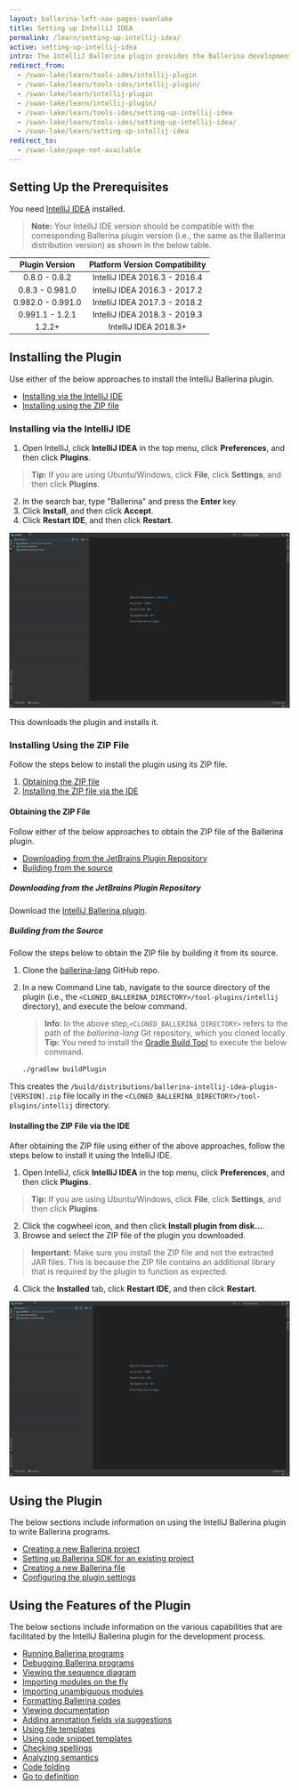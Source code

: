 ```yaml
---
layout: ballerina-left-nav-pages-swanlake
title: Setting up IntelliJ IDEA
permalink: /learn/setting-up-intellij-idea/
active: setting-up-intellij-idea
intro: The IntelliJ Ballerina plugin provides the Ballerina development capabilities in IntelliJ IDEA. The below sections include instructions on how to download, install, and use the features of the IntelliJ plugin.
redirect_from:
  - /swan-lake/learn/tools-ides/intellij-plugin
  - /swan-lake/learn/tools-ides/intellij-plugin/
  - /swan-lake/learn/intellij-plugin
  - /swan-lake/learn/intellij-plugin/
  - /swan-lake/learn/tools-ides/setting-up-intellij-idea
  - /swan-lake/learn/tools-ides/setting-up-intellij-idea/
  - /swan-lake/learn/setting-up-intellij-idea
redirect_to:
  - /swan-lake/page-not-available
---
```


## Setting Up the Prerequisites

You need [IntelliJ IDEA](https://www.jetbrains.com/idea/download/) installed.

>**Note:** Your IntelliJ IDE version should be compatible with the corresponding Ballerina plugin version (i.e., the same as the Ballerina distribution version) as shown in the below table.

**Plugin Version**|**Platform Version Compatibility**
:-----:|:-----:
0.8.0 - 0.8.2|IntelliJ IDEA 2016.3 - 2016.4
0.8.3 - 0.981.0|IntelliJ IDEA 2016.3 - 2017.2
0.982.0 - 0.991.0|IntelliJ IDEA 2017.3 - 2018.2
0.991.1 - 1.2.1 | IntelliJ IDEA 2018.3 - 2019.3
1.2.2+ | IntelliJ IDEA 2018.3+

## Installing the Plugin

Use either of the below approaches to install the IntelliJ Ballerina plugin.

- [Installing via the IntelliJ IDE](#installing-via-the-intellij-ide)
- [Installing using the ZIP file](#installing-using-the-zip-file)

### Installing via the IntelliJ IDE

1. Open IntelliJ, click **IntelliJ IDEA** in the top menu, click **Preferences**, and then click **Plugins**. 
> **Tip:** If you are using Ubuntu/Windows, click **File**, click **Settings**, and then click **Plugins**.
2. In the search bar, type "Ballerina" and press the **Enter** key. 
3. Click **Install**, and then click **Accept**.
4. Click **Restart IDE**, and then click **Restart**.

![Install the plugin via IntelliJ IDEA](/swan-lake/learn/images/install-plugin-via-intellij.gif)

This downloads the plugin and installs it.

### Installing Using the ZIP File

Follow the steps below to install the plugin using its ZIP file.

1. [Obtaining the ZIP file](#obtaining-the-zip-file)
2. [Installing the ZIP file via the IDE](#installing-the-zip-file-via-the-ide)

#### Obtaining the ZIP File

Follow either of the below approaches to obtain the ZIP file of the Ballerina plugin.

- [Downloading from the JetBrains Plugin Repository](#downloading-from-the-jetbrains-plugin-repository)
- [Building from the source](#building-from-the-source)

##### Downloading from the JetBrains Plugin Repository

Download the [IntelliJ Ballerina plugin](https://plugins.jetbrains.com/plugin/9520-ballerina).


##### Building from the Source

Follow the steps below to obtain the ZIP file by building it from its source.

1. Clone the [ballerina-lang](https://github.com/ballerina-platform/ballerina-lang) GitHub repo.
2. In a new Command Line tab, navigate to the source directory of the plugin (i.e., the `<CLONED_BALLERINA_DIRECTORY>/tool-plugins/intellij` directory), and execute the below command.
    > **Info**: In the above step,`<CLONED_BALLERINA_DIRECTORY>` refers to the path of the *ballerina-lang* Git repository, which you cloned locally. 
    > **Tip:** You need to install the [Gradle Build Tool](https://gradle.org/) to execute the below command.

    ```bash
    ./gradlew buildPlugin
    ```

This creates the `/build/distributions/ballerina-intellij-idea-plugin-[VERSION].zip` file locally in the `<CLONED_BALLERINA_DIRECTORY>/tool-plugins/intellij` directory.

#### Installing the ZIP File via the IDE

After obtaining the ZIP file using either of the above approaches, follow the steps below to install it using the IntelliJ IDE.


1. Open IntelliJ, click **IntelliJ IDEA** in the top menu, click **Preferences**, and then click **Plugins**. 
> **Tip:** If you are using Ubuntu/Windows, click **File**, click **Settings**, and then click **Plugins**.
2. Click the cogwheel icon, and then click **Install plugin from disk...**.
3. Browse and select the ZIP file of the plugin you downloaded.
> **Important:** Make sure you install the ZIP file and not the extracted JAR files. This is because the ZIP file contains an additional library that is required by the plugin to function as expected.
4. Click the **Installed** tab, click **Restart IDE**, and then click **Restart**.

![Install using the Preferences option of the IDE.](/swan-lake/learn/images/install-via-editor-preferences.gif)

## Using the Plugin

The below sections include information on using the IntelliJ Ballerina plugin to write Ballerina programs.

- [Creating a new Ballerina project](/swan-lake/learn/intellij-plugin/using-the-intellij-plugin#creating-a-new-ballerina-project)
- [Setting up Ballerina SDK for an existing project](/swan-lake/learn/intellij-plugin/using-the-intellij-plugin#setting-up-ballerina-sdk-for-an-existing-project)
- [Creating a new Ballerina file](/swan-lake/learn/intellij-plugin/using-the-intellij-plugin#creating-a-new-ballerina-file)
- [Configuring the plugin settings](/swan-lake/learn/intellij-plugin/using-the-intellij-plugin#configuring-the-plugin-settings)

## Using the Features of the Plugin

The below sections include information on the various capabilities that are facilitated by the IntelliJ Ballerina plugin for the development process.

- [Running Ballerina programs](/swan-lake/learn/intellij-plugin/using-intellij-plugin-features#running-ballerina-programs)
- [Debugging Ballerina programs](/swan-lake/learn/intellij-plugin/using-intellij-plugin-features#debugging-ballerina-programs)
- [Viewing the sequence diagram](/swan-lake/learn/intellij-plugin/using-intellij-plugin-features#viewing-the-sequence-diagram)
- [Importing modules on the fly](/swan-lake/learn/intellij-plugin/using-intellij-plugin-features#importing-modules-on-the-fly)
- [Importing unambiguous modules](/swan-lake/learn/intellij-plugin/using-intellij-plugin-features#importing-unambiguous-modules)
- [Formatting Ballerina codes](/swan-lake/learn/intellij-plugin/using-intellij-plugin-features#formatting-ballerina-codes)
- [Viewing documentation](/swan-lake/learn/intellij-plugin/using-intellij-plugin-features#viewing-documentation)
- [Adding annotation fields via suggestions](/swan-lake/learn/intellij-plugin/using-intellij-plugin-features#adding-annotation-fields-via-suggestions)
- [Using file templates](/swan-lake/learn/intellij-plugin/using-intellij-plugin-features#using-file-templates)
- [Using code snippet templates](/swan-lake/learn/intellij-plugin/using-intellij-plugin-features#using-code-snippet-templates)
- [Checking spellings](/swan-lake/learn/intellij-plugin/using-intellij-plugin-features#checking-spellings)
- [Analyzing semantics](/swan-lake/learn/intellij-plugin/using-intellij-plugin-features#analyzing-semantics)
- [Code folding](/swan-lake/learn/intellij-plugin/using-intellij-plugin-features#code-folding)
- [Go to definition](/swan-lake/learn/intellij-plugin/using-intellij-plugin-features#go-to-definition)
